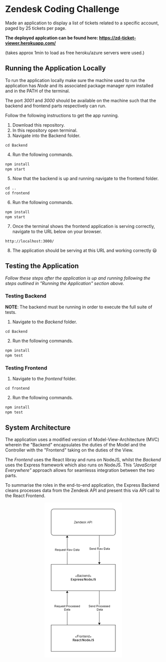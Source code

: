 # Zendesk Coding Challenge
Made an application to display a list of tickets related to a specific account, paged by 25 tickets per page. 

**The deployed applcation can be found here: https://zd-ticket-viewer.herokuapp.com/**

(takes approx 1min to load as free heroku/azure servers were used.)
## Running the Application Locally

To run the application locally make sure the machine used to run the application has *Node* and its associated package manager *npm* installed and in the PATH of the terminal.

The port *3001* and *3000* should be available on the machine such that the backend and frontend parts respectively can run.

Follow the following instructions to get the app running.

1. Download this repository. 
2. In this repository open terminal.
3. Navigate into the Backend folder.
```
cd Backend
```
4. Run the following commands.
```
npm install
npm start
```
5. Now that the backend is up and running navigate to the frontend folder.
```
cd .. 
cd frontend
```
6. Run the following commands. 
```
npm install
npm start
```
7. Once the terminal shows the frontend application is serving correctly, navigate to the URL below on your browser. 
```
http://localhost:3000/
```
8. The application should be serving at this URL and working correctly 😃

## Testing the Application
_Follow these steps after the application is up and running following the steps outlined in "Running the Application" section above._

### Testing Backend
**NOTE**: The backend must be running in order to execute the full suite of tests.
1. Navigate to the _Backend_ folder. 
```
cd Backend
```
2. Run the following commands.
```
npm install
npm test
```
### Testing Frontend
1. Navigate to the _frontend_ folder. 
```
cd frontend
```
2. Run the following commands.
```
npm install
npm test
```
## System Architecture
The application uses a modified version of Model-View-Architecture (MVC) wherein the "Backend" encapsulates the duties of the Model and the Controller with the "Frontend" taking on the duties of the View. 

The *Frontend* uses the React libray and runs on NodeJS, whilst the *Backend* uses the Express framework which also runs on NodeJS. This *"JavaScript Everywhere"* approach allows for seamlesss integration between the two parts.

To summarise the roles in the end-to-end application, the Express Backend cleans processes data from the Zendesk API and present this via API call to the React Frontend.

<p align="center">
  <img width="250" height="500" src="./static/end_to_end_design.png">
</p>



